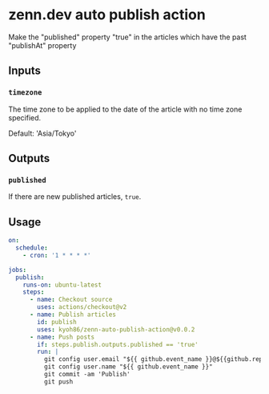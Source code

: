# zenn.dev auto publish action

Make the "published" property "true" in the articles which have the past "publishAt" property

## Inputs

### `timezone`

The time zone to be applied to the date of the article with no time zone specified.

Default: 'Asia/Tokyo'

## Outputs

### `published`

If there are new published articles, `true`.

## Usage

```yaml
on:
  schedule:
    - cron: '1 * * * *'

jobs:
  publish:
    runs-on: ubuntu-latest
    steps:
      - name: Checkout source
        uses: actions/checkout@v2
      - name: Publish articles
        id: publish
        uses: kyoh86/zenn-auto-publish-action@v0.0.2
      - name: Push posts
        if: steps.publish.outputs.published == 'true'
        run: |
          git config user.email "${{ github.event_name }}@${{github.repository_owner}}"
          git config user.name "${{ github.event_name }}"
          git commit -am 'Publish'
          git push
```
